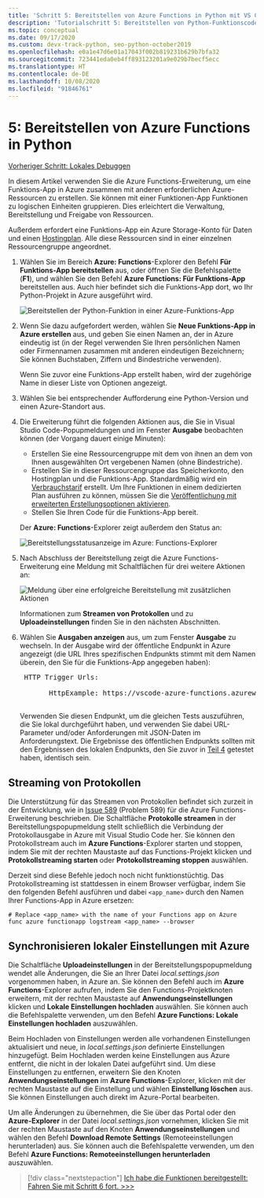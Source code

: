 ```yaml
---
title: 'Schritt 5: Bereitstellen von Azure Functions in Python mit VS Code'
description: 'Tutorialschritt 5: Bereitstellen von Python-Funktionscode in Azure, Streamen von Protokollen und Synchronisieren von Einstellungen zwischen einem lokalen Projekt und Azure'
ms.topic: conceptual
ms.date: 09/17/2020
ms.custom: devx-track-python, seo-python-october2019
ms.openlocfilehash: e0a1e47d6e01a17043f002b819231b629b7bfa32
ms.sourcegitcommit: 723441eda0eb4ff893123201a9e029b7becf5ecc
ms.translationtype: HT
ms.contentlocale: de-DE
ms.lasthandoff: 10/08/2020
ms.locfileid: "91846761"
---
```

# <a name="5-deploy-azure-functions-in-python"></a>5: Bereitstellen von Azure Functions in Python

[Vorheriger Schritt: Lokales Debuggen](tutorial-vs-code-serverless-python-04.md)

In diesem Artikel verwenden Sie die Azure Functions-Erweiterung, um eine Funktions-App in Azure zusammen mit anderen erforderlichen Azure-Ressourcen zu erstellen. Sie können mit einer Funktionen-App Funktionen zu logischen Einheiten gruppieren. Dies erleichtert die Verwaltung, Bereitstellung und Freigabe von Ressourcen.

Außerdem erfordert eine Funktions-App ein Azure Storage-Konto für Daten und einen [Hostingplan](/azure/azure-functions/functions-scale#hosting-plan-support). Alle diese Ressourcen sind in einer einzelnen Ressourcengruppe angeordnet.

1. Wählen Sie im Bereich **Azure: Functions**-Explorer den Befehl **Für Funktions-App bereitstellen** aus, oder öffnen Sie die Befehlspalette (**F1**), und wählen Sie den Befehl **Azure Functions: Für Funktions-App** bereitstellen aus. Auch hier befindet sich die Funktions-App dort, wo Ihr Python-Projekt in Azure ausgeführt wird.

    ![Bereitstellen der Python-Funktion in einer Azure-Funktions-App](media/tutorial-vs-code-serverless-python/deploy-a-python-fuction-to-azure-function-app.png)

1. Wenn Sie dazu aufgefordert werden, wählen Sie **Neue Funktions-App in Azure erstellen** aus, und geben Sie einen Namen an, der in Azure eindeutig ist (in der Regel verwenden Sie Ihren persönlichen Namen oder Firmennamen zusammen mit anderen eindeutigen Bezeichnern; Sie können Buchstaben, Ziffern und Bindestriche verwenden).

    Wenn Sie zuvor eine Funktions-App erstellt haben, wird der zugehörige Name in dieser Liste von Optionen angezeigt.

1. Wählen Sie bei entsprechender Aufforderung eine Python-Version und einen Azure-Standort aus.

1. Die Erweiterung führt die folgenden Aktionen aus, die Sie in Visual Studio Code-Popupmeldungen und im Fenster **Ausgabe** beobachten können (der Vorgang dauert einige Minuten):

    - Erstellen Sie eine Ressourcengruppe mit dem von ihnen an dem von Ihnen ausgewählten Ort vergebenen Namen (ohne Bindestriche).
    - Erstellen Sie in dieser Ressourcengruppe das Speicherkonto, den Hostingplan und die Funktions-App. Standardmäßig wird ein [Verbrauchstarif](/azure/azure-functions/functions-scale#consumption-plan) erstellt. Um Ihre Funktionen in einem dedizierten Plan ausführen zu können, müssen Sie die [Veröffentlichung mit erweiterten Erstellungsoptionen aktivieren](/azure/azure-functions/functions-develop-vs-code).
    - Stellen Sie Ihren Code für die Funktions-App bereit.

    Der **Azure: Functions**-Explorer zeigt außerdem den Status an:

    ![Bereitstellungsstatusanzeige im Azure: Functions-Explorer](media/tutorial-vs-code-serverless-python/deployment-progress-indicator-in-azure-function-explorer.png)

1. Nach Abschluss der Bereitstellung zeigt die Azure Functions-Erweiterung eine Meldung mit Schaltflächen für drei weitere Aktionen an:

    ![Meldung über eine erfolgreiche Bereitstellung mit zusätzlichen Aktionen](media/tutorial-vs-code-serverless-python/azure-functions-deployment-success-with-additional-actions.png)

    Informationen zum **Streamen von Protokollen** und zu **Uploadeinstellungen** finden Sie in den nächsten Abschnitten.

1. Wählen Sie **Ausgaben anzeigen** aus, um zum Fenster **Ausgabe** zu wechseln. In der Ausgabe wird der öffentliche Endpunkt in Azure angezeigt (die URL Ihres spezifischen Endpunkts stimmt mit dem Namen überein, den Sie für die Funktions-App angegeben haben):

    <pre>
    HTTP Trigger Urls:

          HttpExample: https://vscode-azure-functions.azurewebsites.net/api/HttpExample
    </pre>

    Verwenden Sie diesen Endpunkt, um die gleichen Tests auszuführen, die Sie lokal durchgeführt haben, und verwenden Sie dabei URL-Parameter und/oder Anforderungen mit JSON-Daten im Anforderungstext. Die Ergebnisse des öffentlichen Endpunkts sollten mit den Ergebnissen des lokalen Endpunkts, den Sie zuvor in [Teil 4](tutorial-vs-code-serverless-python-04.md) getestet haben, identisch sein.

## <a name="stream-logs"></a>Streaming von Protokollen

Die Unterstützung für das Streamen von Protokollen befindet sich zurzeit in der Entwicklung, wie in [Issue 589](https://github.com/microsoft/vscode-azurefunctions/issues/589) (Problem 589) für die Azure Functions-Erweiterung beschrieben. Die Schaltfläche **Protokolle streamen** in der Bereitstellungspopupmeldung stellt schließlich die Verbindung der Protokollausgabe in Azure mit Visual Studio Code her. Sie können den Protokollstream auch im **Azure Functions**-Explorer starten und stoppen, indem Sie mit der rechten Maustaste auf das Functions-Projekt klicken und **Protokollstreaming starten** oder **Protokollstreaming stoppen** auswählen.

Derzeit sind diese Befehle jedoch noch nicht funktionstüchtig. Das Protokollstreaming ist stattdessen in einem Browser verfügbar, indem Sie den folgenden Befehl ausführen und dabei `<app_name>` durch den Namen Ihrer Functions-App in Azure ersetzen:

```
# Replace <app_name> with the name of your Functions app on Azure
func azure functionapp logstream <app_name> --browser
```

## <a name="sync-local-settings-to-azure"></a>Synchronisieren lokaler Einstellungen mit Azure

Die Schaltfläche **Uploadeinstellungen** in der Bereitstellungspopupmeldung wendet alle Änderungen, die Sie an Ihrer Datei *local.settings.json* vorgenommen haben, in Azure an. Sie können den Befehl auch im **Azure Functions**-Explorer aufrufen, indem Sie den Functions-Projektknoten erweitern, mit der rechten Maustaste auf **Anwendungseinstellungen** klicken und **Lokale Einstellungen hochladen** auswählen. Sie können auch die Befehlspalette verwenden, um den Befehl **Azure Functions: Lokale Einstellungen hochladen** auszuwählen.

Beim Hochladen von Einstellungen werden alle vorhandenen Einstellungen aktualisiert und neue, in *local.settings.json* definierte Einstellungen hinzugefügt. Beim Hochladen werden keine Einstellungen aus Azure entfernt, die nicht in der lokalen Datei aufgeführt sind. Um diese Einstellungen zu entfernen, erweitern Sie den Knoten **Anwendungseinstellungen** im **Azure Functions**-Explorer, klicken mit der rechten Maustaste auf die Einstellung und wählen **Einstellung löschen** aus. Sie können Einstellungen auch direkt im Azure-Portal bearbeiten.

Um alle Änderungen zu übernehmen, die Sie über das Portal oder den **Azure-Explorer** in der Datei *local.settings.json* vornehmen, klicken Sie mit der rechten Maustaste auf den Knoten **Anwendungseinstellungen** und wählen den Befehl **Download Remote Settings** (Remoteeinstellungen herunterladen) aus. Sie können auch die Befehlspalette verwenden, um den Befehl **Azure Functions: Remoteeinstellungen herunterladen** auszuwählen.

> [!div class="nextstepaction"]
> [Ich habe die Funktionen bereitgestellt: Fahren Sie mit Schritt 6 fort. >>>](tutorial-vs-code-serverless-python-06.md)
